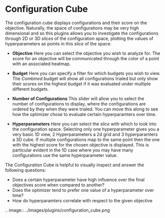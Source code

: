 # Configuration Cube

The configuration cube displays configurations and their score on the objective.
Naturally, the space of configurations may be very high dimensional and so this plugins allows you to
investigate the configurations through 2D or 3D _slices_ of the configuration space,
plotting the values of hyperparameters as points in this _slice_ of the space.

* **Objective** Here you can select the objective you wish to analyze for.
  The score for an objective will be communicated through the color of a point with an associated heatmap.

* **Budget** Here you can specify a filter for which budgets you wish to view.
  The _Combined_ budget will show all configurations trialed but only show their scores on the highest
  budget if it was evaluated under multiple different budgets.

* **Number of Configurations** This slider will allow you to select the number of configurations to display,
  where the configurations are ordered by they when they were trialed.
  You can move this along to see how the optimizer chose to evaluate certain hyperparamters over time.

* **Hyperparameters** Here you can select the _slice_ with which to look into the configuration space.
  Selecting only one hyperparameter gives you a very basic 1D view, 2 Hyperparameters a 2d grid and
  3 hyperparamters a 3D cube.
  If multiple configurations map to the same point then the one with the highest score for the chosen objective is displayed.
  This is particular evident in the 1D case where you may have many configurations use the same hyperparameter value.


The Configuration Cube is helpful to visually inspect and answer the following questions:
* Does a certain hyperparameter have high influence over the final objectives score when compared to another?
* Does the optimizer tend to prefer one value of a hyperparameter over time?
* How do hyperparamters correlate with respect to the given objective

.. image:: ../images/plugins/configuration_cube.png
